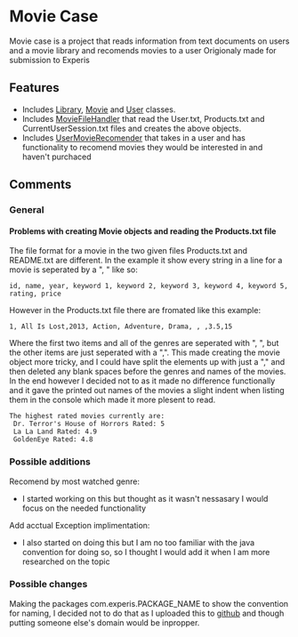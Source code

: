 # Movie Case

Movie case is a project that reads information from text documents on users and a movie library and recomends movies to a user
Origionaly made for submission to Experis

## Features

- Includes [Library](https://github.com/Dyroha/MovieCase/blob/master/src/dyroha/Classes/Library.java), [Movie](https://github.com/Dyroha/MovieCase/blob/master/src/dyroha/Classes/Movie.java) and [User](https://github.com/Dyroha/MovieCase/blob/master/src/dyroha/Classes/User.java) classes.
- Includes [MovieFileHandler](https://github.com/Dyroha/MovieCase/blob/master/src/dyroha/Handlers/MovieFileHandler.java) that read the User.txt, Products.txt and CurrentUserSession.txt files and creates the above objects.
- Includes [UserMovieRecomender](https://github.com/Dyroha/MovieCase/blob/master/src/dyroha/Handlers/UserMovieRecomender.java) that takes in a user and has functionality to recomend movies they would be interested in and haven't purchaced

## Comments

### General

#### Problems with creating Movie objects and reading the Products.txt file
The file format for a movie in the two given files Products.txt and README.txt are different. In the example it show every string in a line for a movie is seperated by a ", " like so:
```
id, name, year, keyword 1, keyword 2, keyword 3, keyword 4, keyword 5, rating, price
```
However in the Products.txt file there are fromated like this example:
```
1, All Is Lost,2013, Action, Adventure, Drama, , ,3.5,15
```
Where the first two items and all of the genres are seperated with ", ", but the other items are just seperated with a ",".
This made creating the movie object more tricky, and I could have split the elements up with just a "," and then deleted any blank spaces before the genres and names of the movies.
In the end however I decided not to as it made no difference functionally and it gave the printed out names of the movies a slight indent when listing them in the console which made it more plesent to read.
```
The highest rated movies currently are: 
 Dr. Terror's House of Horrors Rated: 5
 La La Land Rated: 4.9
 GoldenEye Rated: 4.8
```


### Possible additions

Recomend by most watched genre:
  - I started working on this but thought as it wasn't nessasary I would focus on the needed functionality

Add acctual Exception implimentation:
 - I also started on doing this but I am no too familiar with the java convention for doing so, so I thought I would add it when I am more researched on the topic

### Possible changes

Making the packages com.experis.PACKAGE_NAME to show the convention for naming, I decided not to do that as I uploaded this to [github](https://github.com/Dyroha/MovieCase) and though putting someone else's domain would be inpropper.
